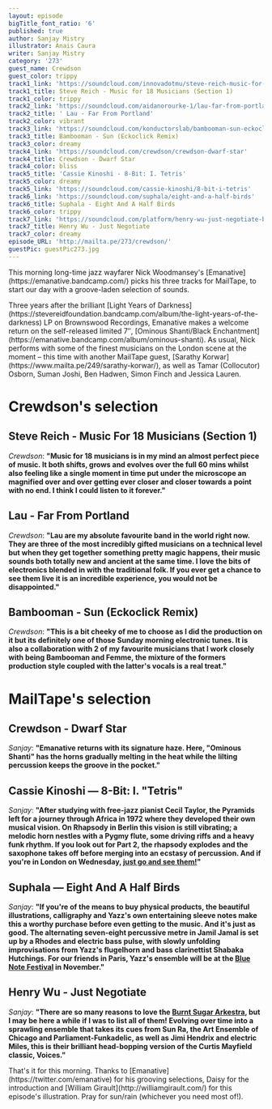 ```yaml
---
layout: episode
bigTitle_font_ratio: '6'
published: true
author: Sanjay Mistry
illustrator: Anais Caura
writer: Sanjay Mistry
category: '273'
guest_name: Crewdson
guest_color: trippy
track1_link: 'https://soundcloud.com/innovadotmu/steve-reich-music-for-18'
track1_title: Steve Reich - Music for 18 Musicians (Section 1)
track1_color: trippy
track2_link: 'https://soundcloud.com/aidanorourke-1/lau-far-from-portland'
track2_title: ' Lau - Far From Portland'
track2_color: vibrant
track3_link: 'https://soundcloud.com/konductorslab/bambooman-sun-eckoclick-remix'
track3_title: Bambooman - Sun (Eckoclick Remix)
track3_color: dreamy
track4_link: 'https://soundcloud.com/crewdson/crewdson-dwarf-star'
track4_title: Crewdson - Dwarf Star
track4_color: bliss
track5_title: 'Cassie Kinoshi - 8-Bit: I. Tetris'
track5_color: dreamy
track5_link: 'https://soundcloud.com/cassie-kinoshi/8-bit-i-tetris'
track6_link: 'https://soundcloud.com/suphala/eight-and-a-half-birds'
track6_title: Suphala - Eight And A Half Birds
track6_color: trippy
track7_link: 'https://soundcloud.com/platform/henry-wu-just-negotiate-boiler-room-debuts'
track7_title: Henry Wu - Just Negotiate
track7_color: dreamy
episode_URL: 'http://mailta.pe/273/crewdson/'
guestPic: guestPic273.jpg
---
```

<p id="introduction">This morning long-time jazz wayfarer Nick Woodmansey's [Emanative](https://emanative.bandcamp.com/) picks his three tracks for MailTape, to start our day with a groove-laden selection of sounds.</p>
<p>Three years after the brilliant [Light Years of Darkness](https://stevereidfoundation.bandcamp.com/album/the-light-years-of-the-darkness) LP on Brownswood Recordings, Emanative makes a welcome return on the self-released limited 7″, [Ominous Shanti/Black Enchantment](https://emanative.bandcamp.com/album/ominous-shanti). As usual, Nick performs with some of the finest musicians on the London scene at the moment – this time with another MailTape guest, [Sarathy Korwar](https://www.mailta.pe/249/sarathy-korwar/), as well as Tamar (Collocutor) Osborn, Suman Joshi, Ben Hadwen, Simon Finch and Jessica Lauren.</p>


# Crewdson's selection


## Steve Reich - Music For 18 Musicians (Section 1)
_Crewdson_: **"**Music for 18 musicians is in my mind an almost perfect piece of music. It both shifts, grows and evolves over the full 60 mins whilst also feeling like a single moment in time put under the microscope an magnified over and over getting ever closer and closer towards a point with no end. I think I could listen to it forever.**"**

## Lau - Far From Portland
_Crewdson_: **"**Lau are my absolute favourite band in the world right now. They are three of the most incredibly gifted musicians on a technical level but when they get together something pretty magic happens, their music sounds both totally new and ancient at the same time. I love the bits of electronics blended in with the traditional folk. If you ever get a chance to see them live it is an incredible experience, you would not be disappointed.**"**

## Bambooman - Sun (Eckoclick Remix)
_Crewdson_: **"**This is a bit cheeky of me to choose as I did the production on it but its definitely one of those Sunday morning electronic tunes. It is also a collaboration with 2 of my favourite musicians that I work closely with being Bambooman and Femme, the mixture of the formers production style coupled with the latter's vocals is a real treat.**"**


# MailTape's selection

## Crewdson - Dwarf Star
_Sanjay_: **"**Emanative returns with its signature haze. Here, "Ominous Shanti" has the horns gradually melting in the heat while the lilting percussion keeps the groove in the pocket.**"**

## Cassie Kinoshi — 8-Bit: I. "Tetris"
_Sanjay_: **"**After studying with free-jazz pianist Cecil Taylor, the Pyramids left for a journey through Africa in 1972 where they developed their own musical vision. On Rhapsody in Berlin this vision is still vibrating; a melodic horn nestles with a Pygmy flute, some driving riffs and a heavy funk rhythm. If you look out for Part 2, the rhapsody explodes and the saxophone takes off before merging into an ecstasy of percussion. And if you're in London on Wednesday, [just go and see them!](http://theoldqueenshead.com/whats-on/earmusic-2-2017-08-02/)**"**

## Suphala — Eight And A Half Birds
_Sanjay_: **"**If you're of the means to buy physical products, the beautiful illustrations, calligraphy and Yazz's own entertaining sleeve notes make this a worthy purchase before even getting to the music. And it's just as good. The alternating seven-eight percussive metre in Jamil Jamal is set up by a Rhodes and electric bass pulse, with slowly unfolding improvisations from Yazz's flugelhorn and bass clarinettist Shabaka Hutchings. For our friends in Paris, Yazz's ensemble will be at the [Blue Note Festival](http://www.bluenotefestival.fr/) in November.**"**

## Henry Wu - Just Negotiate
_Sanjay_: **"**There are so many reasons to love the [Burnt Sugar Arkestra](http://burntsugarindex.com/), but I may be here a while if I was to list all of them! Evolving over time into a sprawling ensemble that takes its cues from Sun Ra, the Art Ensemble of Chicago and Parliament-Funkadelic, as well as Jimi Hendrix and electric Miles, this is their brilliant head-bopping version of the Curtis Mayfield classic, Voices.**"**

<p id="outroduction">That's it for this morning. Thanks to [Emanative](https://twitter.com/emanative) for his grooving selections, Daisy for the introduction and  [William Girault](http://williamgirault.com/) for this episode's illustration. Pray for sun/rain (whichever you need most of!).</p>
